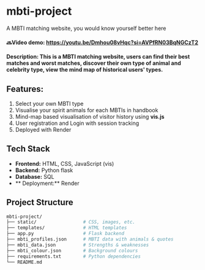 # mbti-project
A MBTI matching website, you would know yourself better here
#### 🔜Video demo: https://youtu.be/Dmhou08vHqc?si=AVPfRN03BqNGCzT2
#### Description: This is a MBTI matching website, users can find their best matches and worst matches, discover their own type of animal and celebrity type, view the mind map of historical users' types.
## Features:
1. Select your own MBTI type
2. Visualise your spirit animals for each MBTIs in handbook
3. Mind-map based visualisation of visitor history using **vis.js**
4. User registration and Login with session tracking
5. Deployed with Render

## Tech Stack
- **Frontend:** HTML, CSS, JavaScript (vis)
- **Backend:** Python flask
- **Database:** SQL
- ** Deployment:** Render

## Project Structure
```bash
mbti-project/
├── static/                 # CSS, images, etc.
├── templates/              # HTML templates
├── app.py                  # Flask backend
├── mbti_profiles.json      # MBTI data with animals & quotes
├── mbti_data.json          # Strengths & weaknesses
├── mbti_colour.json        # Background colours
├── requirements.txt        # Python dependencies
└── README.md

